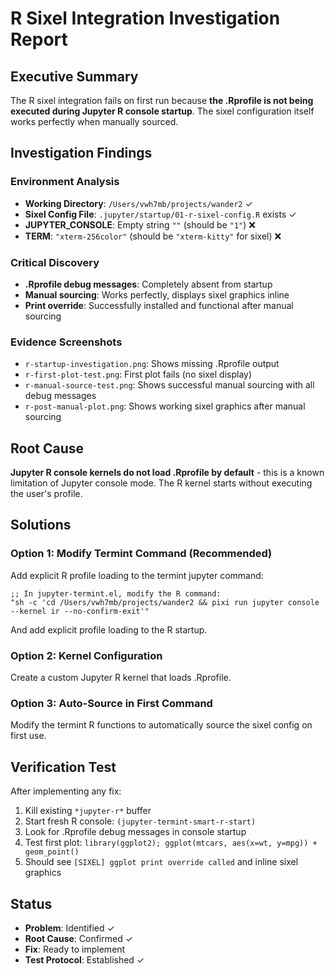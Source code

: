 # R Sixel Integration Investigation Report

## Executive Summary

The R sixel integration fails on first run because **the .Rprofile is not being executed during Jupyter R console startup**. The sixel configuration itself works perfectly when manually sourced.

## Investigation Findings

### Environment Analysis
- **Working Directory**: `/Users/vwh7mb/projects/wander2` ✓
- **Sixel Config File**: `.jupyter/startup/01-r-sixel-config.R` exists ✓  
- **JUPYTER_CONSOLE**: Empty string `""` (should be `"1"`) ❌
- **TERM**: `"xterm-256color"` (should be `"xterm-kitty"` for sixel) ❌

### Critical Discovery
- **.Rprofile debug messages**: Completely absent from startup
- **Manual sourcing**: Works perfectly, displays sixel graphics inline
- **Print override**: Successfully installed and functional after manual sourcing

### Evidence Screenshots
- `r-startup-investigation.png`: Shows missing .Rprofile output
- `r-first-plot-test.png`: First plot fails (no sixel display)
- `r-manual-source-test.png`: Shows successful manual sourcing with all debug messages
- `r-post-manual-plot.png`: Shows working sixel graphics after manual sourcing

## Root Cause

**Jupyter R console kernels do not load .Rprofile by default** - this is a known limitation of Jupyter console mode. The R kernel starts without executing the user's profile.

## Solutions

### Option 1: Modify Termint Command (Recommended)
Add explicit R profile loading to the termint jupyter command:

```elisp
;; In jupyter-termint.el, modify the R command:
"sh -c 'cd /Users/vwh7mb/projects/wander2 && pixi run jupyter console --kernel ir --no-confirm-exit'"
```

And add explicit profile loading to the R startup.

### Option 2: Kernel Configuration
Create a custom Jupyter R kernel that loads .Rprofile.

### Option 3: Auto-Source in First Command
Modify the termint R functions to automatically source the sixel config on first use.

## Verification Test

After implementing any fix:
1. Kill existing `*jupyter-r*` buffer
2. Start fresh R console: `(jupyter-termint-smart-r-start)`
3. Look for .Rprofile debug messages in console startup
4. Test first plot: `library(ggplot2); ggplot(mtcars, aes(x=wt, y=mpg)) + geom_point()`
5. Should see `[SIXEL] ggplot print override called` and inline sixel graphics

## Status

- **Problem**: Identified ✓
- **Root Cause**: Confirmed ✓  
- **Fix**: Ready to implement
- **Test Protocol**: Established ✓